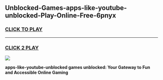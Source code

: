 
## Unblocked-Games-apps-like-youtube-unblocked-Play-Online-Free-6pnyx
<h3>
<a href="https://premium76.site?title=apps-like-youtube-unblocked&ref=26A">CLICK TO PLAY</a></h3>
<hr>

<h3>
<a href="https://premium76.site?title=apps-like-youtube-unblocked&ref=26A">CLICK 2 PLAY</a>
  
</h3>

<a href="https://premium76.site?title=apps-like-youtube-unblocked&ref=26A"><img src="https://clearcache.store/games.png"></a>


**apps-like-youtube-unblocked games unblocked: Your Gateway to Fun and Accessible Online Gaming**
